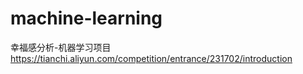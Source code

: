 # machine-learning
幸福感分析-机器学习项目
https://tianchi.aliyun.com/competition/entrance/231702/introduction

